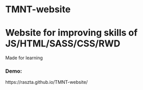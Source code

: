# TMNT-website
# Website for improving skills of JS/HTML/SASS/CSS/RWD
<p>Made for learning</p>
<h3>Demo:</h3>
https://raszta.github.io/TMNT-website/

